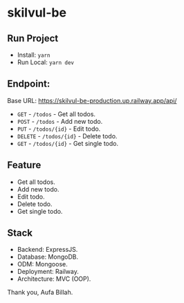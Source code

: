 # skilvul-be

## Run Project

- Install: `yarn`
- Run Local: `yarn dev`

## Endpoint:

Base URL: https://skilvul-be-production.up.railway.app/api/

- `GET` - `/todos` - Get all todos.
- `POST` - `/todos` - Add new todo.
- `PUT` - `/todos/{id}` - Edit todo.
- `DELETE` - `/todos/{id}` - Delete todo.
- `GET` - `/todos/{id}` - Get single todo.

## Feature

- Get all todos.
- Add new todo.
- Edit todo.
- Delete todo.
- Get single todo.

## Stack

- Backend: ExpressJS.
- Database: MongoDB.
- ODM: Mongoose.
- Deployment: Railway.
- Architecture: MVC (OOP).

Thank you, Aufa Billah.

